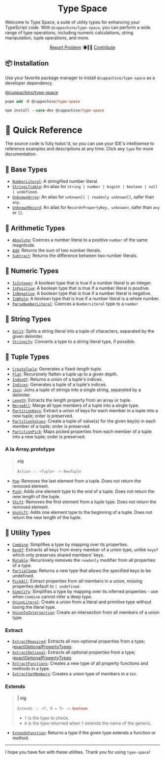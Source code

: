 <h1 align="center">Type Space</h1>

<p align="center">
  <p>
  Welcome to Type Space, a suite of utility types for enhancing your TypeScript code. With
  <code>@cuppachino/type-space</code>, you can perform a wide range of type operations,
  including numeric calculations, string manipulation, tuple operations, and more.
  </p>
  <div align="center">
    <a href="https://github.com/Cuppachino/type-space/issues">Report Problem</a>
    🌘🧑‍🚀
    <a href="https://github.com/Cuppachino/type-space/pulls">Contribute</a>
  </div>
</p>

## 📦 Installation

Use your favorite package manager to install `@cuppachino/type-space` as a developer dependency.

[@cuppachino/type-space](https://www.npmjs.com/package/@cuppachino/type-space)

```ps
pnpm add -D @cuppachino/type-space
```

```ps
npm install --save-dev @cuppachino/type-space
```

# 🔎 Quick Reference

The source code is fully tsdoc'd, so you can use your IDE's intellisense to reference examples and descriptions at any time. Click any `type` for more documentation.

## 🍎 Base Types

- [`NumberLiteral`](src/number-literal.ts): A stringified number literal.
- [`Stringifiable`](src/stringifiable.ts): An alias for `string | number | bigint | boolean | null | undefined`.
- [`UnknownArray`](src/unknown-array.ts): An alias for `unknown[] | readonly unknown[]`,
  safer than `any`.
- [`UnknownRecord`](src/unknown-record.ts): An alias for `Record<PropertyKey, unknown>`,
  safer than `any` or `{}`.

## 🧮 Arithmetic Types

- [`Absolute`](src/math/absolute.ts): Coerces a number literal to a positive `number` of the same magnitude.
- [`Add`](src/math/add.ts): Returns the sum of two number literals.
- [`Subtract`](src/math/subtract.ts): Returns the difference between two number literals.

## 🔢 Numeric Types

- [`IsInteger`](src/math/is-integer.ts): A boolean type that is true if a number literal is an integer.
- [`IsPositive`](src/math/is-positive.ts): A boolean type that is true if a number literal is positive.
- [`IsNegative`](src/math/is-negative.ts): A boolean type that is true if a number literal is negative.
- [`IsWhole`](src/math/is-whole.ts): A boolean type that is true if a number literal is a whole number.
- [`ParseNumberLiteral`](src/parse-number-literal.ts): Coerces a `NumberLiteral` type to a `number`

## 💭 String Types

- [`Split`](src/split.ts): Splits a string literal into a tuple of characters, separated by the given delimiter.
- [`Stringify`](src/stringify.ts): Converts a type to a string literal type, if possible.

## 📜 Tuple Types

- [`CreateTuple`](src/create-tuple.ts): Generates a fixed-length tuple.
- [`Flat`](src/flat.ts): Recursively flatten a tuple up to a given depth.
- [`IndexOf`](src/index-of.ts): Returns a union of a tuple's indices.
- [`Indices`](src/indices.ts): Generates a tuple of a tuple's indices.
- [`Join`](src/join.ts): Joins a tuple of strings into a single string, separated by a delimiter.
- [`Length`](src/length.ts): Extracts the length property from an array or
  tuple.
- [`MergeAll`](src/merge-all.ts): Merge all type members of a tuple into a
  single type.
- [`PartitionKeys`](src/partition-keys.ts): Extract a union of keys for each member in a tuple into a new tuple; order is preserved.
- [`PartitionValues`](src/partition-values.ts): Create a tuple of value(s) for the given key(s) in each member of a tuple; order is preserved.
- [`PartitionPick`](src/partition-pick.ts): Maps picked properties from each member of a tuple into a new tuple; order is preserved.

### A la Array.prototype

> #### sig
>
> ```ts
> Action :: <Tuple> -> NewTuple
> ```

- [`Pop`](src/tuples/pop): Removes the last element from a tuple. Does not return the removed element.
- [`Push`](src/tuples/push): Adds one element type to the end of a tuple. Does not return the new length of the tuple.
- [`Shift`](src/tuples/shift): Removes the first element from a tuple type. Does not return the removed element.
- [`Unshift`](src/tuples/unshift): Adds one element type to the beginning of a tuple. Does not return the new length of the tuple.

## 🧰 Utility Types

- [`Combine`](src/combine.ts): Simplifies a type by mapping over its properties.
- [`KeyOf`](src/key-of.ts): Extracts all keys from every member of a union type, unlike `keyof` which only preserves shared members' keys.
- [`Mutable`](src/mutable.ts): Recursively removes the `readonly` modifier from all properties of a type.
- [`PartialSome`](src/partial-some.ts): Returns a new type that allows the specified keys to be undefined.
- [`PickAll`](src/pick-all.ts): Extract properties from _all_ members in a union, missing properties default to `| undefined`.
- [`Simplify`](src/simplify.ts): Simplifies a type by mapping over its inferred properties - use when `Combine` cannot infer a deep type.
- [`UnionLiteral`](src/union-literal.ts): Create a union from a literal and primitive type without losing the literal type.
- [`UnionToIntersection`](src/union-to-intersection.ts): Create an intersection from all members of a union type.

### Extract

- [`ExtractRequired`](src/extract/extract-required.ts): Extracts all non-optional properties from a type; ℹ️[exactOptionalPropertyTypes](https://www.typescriptlang.org/tsconfig#exactOptionalPropertyTypes).
- [`ExtractOptional`](src/extract/extract-optional.ts): Extracts all optional properties from a type; ℹ️[exactOptionalPropertyTypes](https://www.typescriptlang.org/tsconfig#exactOptionalPropertyTypes)
- [`ExtractFunctions`](src/extract/extract-functions.ts): Creates a new type of
  all property functions and methods in a type.
- [`ExtractSetMembers`](src/extract/extract-set-members.ts): Creates a union
  type of members in a `Set`.

### Extends

> #### | sig
>
> ```ts
> Extends :: <T, R = T> -> boolean
> ```
>
> - `T` is the type to check.
> - `R` is the type returned when `T` extends the name of the generic.

- [`ExtendsFunction`](src/extends/extends-function.ts): Returns a type if the
  given type extends a function or method.

---

I hope you have fun with these utilities. Thank you for using `type-space`!
